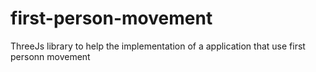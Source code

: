 # first-person-movement
ThreeJs library to help the implementation of a application that use first personn movement

